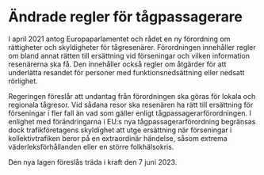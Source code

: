 # Ändrade regler för tågpassagerare

I april 2021 antog Europaparlamentet och rådet en ny förordning om rättigheter och skyldigheter för tågresenärer. Förordningen innehåller regler om bland annat rätten till ersättning vid förseningar och vilken information resenärerna ska få. Den innehåller också regler om åtgärder för att underlätta resandet för personer med funktionsnedsättning eller nedsatt rörlighet.

Regeringen föreslår att undantag från förordningen ska göras för lokala och regionala tågresor. Vid sådana resor ska resenären ha rätt till ersättning för förseningar i fler fall än vad som gäller enligt tågpassagerarförordningen. I enlighet med förändringarna i EU:s nya tågpassagerarförordning begränsas dock trafikföretagens skyldighet att utge ersättning när förseningar i kollektivtrafiken beror på en extraordinär händelse, såsom extrema väderleksförhållanden eller en större folkhälsokris.

Den nya lagen föreslås träda i kraft den 7 juni 2023.
